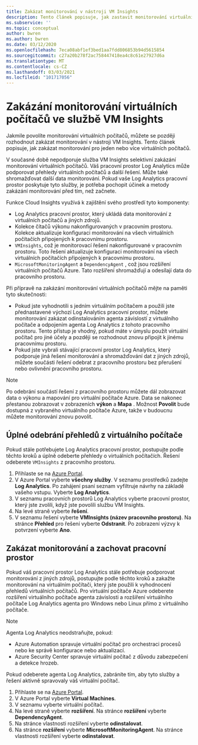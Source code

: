 ```yaml
---
title: Zakázat monitorování v nástroji VM Insights
description: Tento článek popisuje, jak zastavit monitorování virtuálních počítačů ve službě VM Insights.
ms.subservice: ''
ms.topic: conceptual
author: bwren
ms.author: bwren
ms.date: 03/12/2020
ms.openlocfilehash: 7eca08abf1ef3bed1aa7fdd806853b94d5615854
ms.sourcegitcommit: c27a20b278f2ac758447418ea4c8c61e27927d6a
ms.translationtype: MT
ms.contentlocale: cs-CZ
ms.lasthandoff: 03/03/2021
ms.locfileid: "101717056"
---
```

# <a name="disable-monitoring-of-your-vms-in-vm-insights"></a>Zakázání monitorování virtuálních počítačů ve službě VM Insights

Jakmile povolíte monitorování virtuálních počítačů, můžete se později rozhodnout zakázat monitorování v nástroji VM Insights. Tento článek popisuje, jak zakázat monitorování pro jeden nebo více virtuálních počítačů.  

V současné době nepodporuje služba VM Insights selektivní zakázání monitorování virtuálních počítačů. Váš pracovní prostor Log Analytics může podporovat přehledy virtuálních počítačů a další řešení. Může také shromažďovat další data monitorování. Pokud vaše Log Analytics pracovní prostor poskytuje tyto služby, je potřeba pochopit účinek a metody zakázání monitorování před tím, než začnete.

Funkce Cloud Insights využívá k zajištění svého prostředí tyto komponenty:

* Log Analytics pracovní prostor, který ukládá data monitorování z virtuálních počítačů a jiných zdrojů.
* Kolekce čítačů výkonu nakonfigurovaných v pracovním prostoru. Kolekce aktualizuje konfiguraci monitorování na všech virtuálních počítačích připojených k pracovnímu prostoru.
* `VMInsights`, což je monitorovací řešení nakonfigurované v pracovním prostoru. Toto řešení aktualizuje konfiguraci monitorování na všech virtuálních počítačích připojených k pracovnímu prostoru.
* `MicrosoftMonitoringAgent` a `DependencyAgent` , což jsou rozšíření virtuálních počítačů Azure. Tato rozšíření shromažďují a odesílají data do pracovního prostoru.

Při přípravě na zakázání monitorování virtuálních počítačů mějte na paměti tyto skutečnosti:

* Pokud jste vyhodnotili s jedním virtuálním počítačem a použili jste přednastavené výchozí Log Analytics pracovní prostor, můžete monitorování zakázat odinstalováním agenta závislostí z virtuálního počítače a odpojením agenta Log Analytics z tohoto pracovního prostoru. Tento přístup je vhodný, pokud máte v úmyslu použít virtuální počítač pro jiné účely a později se rozhodnout znovu připojit k jinému pracovnímu prostoru.
* Pokud jste vybrali stávající pracovní prostor Log Analytics, který podporuje jiná řešení monitorování a shromažďování dat z jiných zdrojů, můžete součásti řešení odebrat z pracovního prostoru bez přerušení nebo ovlivnění pracovního prostoru.  

>[!NOTE]
> Po odebrání součástí řešení z pracovního prostoru můžete dál zobrazovat data o výkonu a mapování pro virtuální počítače Azure. Data se nakonec přestanou zobrazovat v zobrazeních **výkon** a **Mapa** . Možnost **Povolit** bude dostupná z vybraného virtuálního počítače Azure, takže v budoucnu můžete monitorování znovu povolit.  

## <a name="remove-vm-insights-completely"></a>Úplné odebrání přehledů z virtuálního počítače

Pokud stále potřebujete Log Analytics pracovní prostor, postupujte podle těchto kroků a úplně odeberte přehledy o virtuálních počítačích. Řešení odeberete `VMInsights` z pracovního prostoru.  

1. Přihlaste se na [Azure Portal](https://portal.azure.com).
2. V Azure Portal vyberte **všechny služby**. V seznamu prostředků zadejte **Log Analytics**. Po zahájení psaní seznam vyfiltruje návrhy na základě vašeho vstupu. Vyberte **Log Analytics**.
3. V seznamu pracovních prostorů Log Analytics vyberte pracovní prostor, který jste zvolili, když jste povolili službu VM Insights.
4. Na levé straně vyberte **řešení**.  
5. V seznamu řešení vyberte **VMInsights (název pracovního prostoru)**. Na stránce **Přehled** pro řešení vyberte **Odstranit**. Po zobrazení výzvy k potvrzení vyberte **Ano**.

## <a name="disable-monitoring-and-keep-the-workspace"></a>Zakázat monitorování a zachovat pracovní prostor  

Pokud váš pracovní prostor Log Analytics stále potřebuje podporovat monitorování z jiných zdrojů, postupujte podle těchto kroků a zakažte monitorování na virtuálním počítači, který jste použili k vyhodnocení přehledů virtuálních počítačů. Pro virtuální počítače Azure odeberete rozšíření virtuálního počítače agenta závislosti a rozšíření virtuálního počítače Log Analytics agenta pro Windows nebo Linux přímo z virtuálního počítače. 

>[!NOTE]
>Agenta Log Analytics neodstraňujte, pokud: 
>
> * Azure Automation spravuje virtuální počítač pro orchestraci procesů nebo ke správě konfigurace nebo aktualizací. 
> * Azure Security Center spravuje virtuální počítač z důvodu zabezpečení a detekce hrozeb. 
>
> Pokud odeberete agenta Log Analytics, zabráníte tím, aby tyto služby a řešení aktivně spravovaly váš virtuální počítač. 

1. Přihlaste se na [Azure Portal](https://portal.azure.com). 
2. V Azure Portal vyberte **Virtual Machines**. 
3. V seznamu vyberte virtuální počítač. 
4. Na levé straně vyberte **rozšíření**. Na stránce **rozšíření** vyberte **DependencyAgent**.
5. Na stránce vlastnosti rozšíření vyberte **odinstalovat**.
6. Na stránce **rozšíření** vyberte **MicrosoftMonitoringAgent**. Na stránce vlastnosti rozšíření vyberte **odinstalovat**.  
